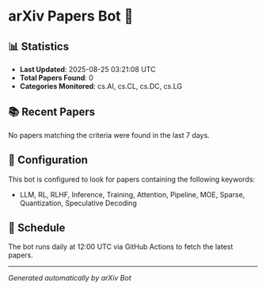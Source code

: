 # arXiv Papers Bot 🤖

## 📊 Statistics

- **Last Updated**: 2025-08-25 03:21:08 UTC
- **Total Papers Found**: 0
- **Categories Monitored**: cs.AI, cs.CL, cs.DC, cs.LG

## 📚 Recent Papers

No papers matching the criteria were found in the last 7 days.

## 🔧 Configuration

This bot is configured to look for papers containing the following keywords:
- LLM, RL, RLHF, Inference, Training, Attention, Pipeline, MOE, Sparse, Quantization, Speculative Decoding

## 📅 Schedule

The bot runs daily at 12:00 UTC via GitHub Actions to fetch the latest papers.

---
*Generated automatically by arXiv Bot*
